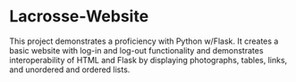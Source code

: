 # Lacrosse-Website
This project demonstrates a proficiency with Python w/Flask. 
It creates a basic website with log-in and log-out functionality and demonstrates interoperability of HTML and Flask by displaying photographs, tables, links, and unordered and ordered lists.
